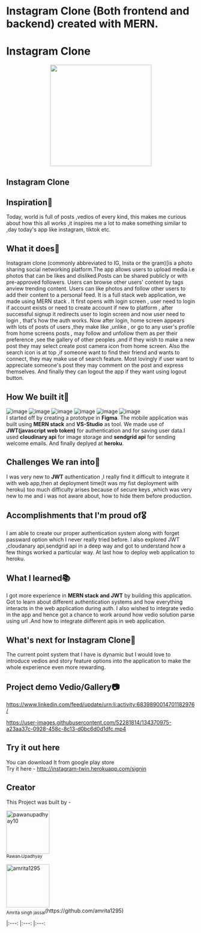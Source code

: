 # Instagram Clone (Both frontend and backend) created with MERN. #

#  Instagram Clone
<p align="center">
<img src="https://media.distractify.com/brand-img/qR1RRaxtc/2160x1130/instagram2-1625774285074.jpg" width="270" height="270">
  </p>
<h2>Instagram Clone</h2>

## Inspiration🌠
 Today, world is full of posts ,vedios of every kind, this makes me curious about how this all works ,it inspires me a lot to make something similar to ,day today's app like instagram, tiktok etc.

## What it does🚀
Instagram clone (commonly abbreviated to IG, Insta or the gram)[is a photo sharing social networking platform.The app allows users to upload media i.e photos that can be likes and disliked.Posts can be shared publicly or with pre-approved followers. Users can browse other users' content by tags anview trending content. Users can like photos and follow other users to add their content to a personal feed.
It is a full stack web application, we made using MERN stack . It first opens with login screen , user need to login if account exists or need to create account if new to platform , after successful signup it redirects user to login screen and now user need to login , that's how the auth works. 
Now after login, home screen appears with lots of posts of users ,they make like ,unlike , or go to any user's profile from home screens posts , may follow and unfollow them as per their preference ,see the gallery of other peoples ,and if they wish to make a new post they may select create post camera icon from home screen.
Also the search icon is at top ,if someone want to find their friend and wants to connect, they may make use of search feature.
Most lovingly if user want to appreciate someone's post they may comment on the post and express themselves.
And finally they can logout the app if they want using logout button.
  
## How We built it🔨
![image](https://img.shields.io/badge/Figma-F24E1E?style=for-the-badge&logo=figma&logoColor=white) ![image](https://img.shields.io/badge/mongodb-0175C2?style=for-the-badge&logo=mongodb&logoColor=white) ![image](https://img.shields.io/badge/React-02569B?style=for-the-badge&logo=React&logoColor=white) ![image](https://img.shields.io/badge/express.js-%23039BE5.svg?style=for-the-badge&logo=express.js) ![image](https://img.shields.io/badge/Node.js-%23121011.svg?style=for-the-badge&logo=Node.js&logoColor=white) ![image](https://img.shields.io/badge/github-%23121011.svg?style=for-the-badge&logo=github&logoColor=white) </br>
I started off by creating a prototype in **Figma**. The mobile application was built using **MERN stack** and **VS-Studio** as tool. We made use of **JWT(javascript web token)** for authentication and for saving user data.I used **cloudinary api** for image storage and **sendgrid api** for sending welcome emails. And finally deplyed at **heroku**.

## Challenges We ran into🔴
 I was very new to **JWT** authentication ,I really find it difficult to integrate it with web app,then at deployment time(It was my fist deployment with heroku) too much difficulty     arises because of secure keys ,which was very new to me and i was not aware about, how to hide them before production.

## Accomplishments that I'm proud of🎖
I am able to create our proper authentication system along with forget passward option which I never really tried before. I also explored JWT ,cloudanary api,sendgrid api in a deep way and got to understand how a few things worked a particular way. At last how to deploy web application to heroku.
## What I learned📚
I got more experience in **MERN stack and JWT** by building this application.  Got to learn about different authentication systems and how everything interacts in the web application during auth. I also wished to integrate vedio  in the app and hence got a chance to work around how vedio solution parse using url .And how to integrate diifferent apis in web application.

## What's next for Instagram Clone🎉
The current point system that I have is dynamic but I would love to introduce vedios and story feature options into the application to make the whole experience even more rewarding.

## Project demo Vedio/Gallery📷
   https://www.linkedin.com/feed/update/urn:li:activity:6839890014701182976/

https://user-images.githubusercontent.com/52281814/134370975-a23aa37c-0928-458c-8c13-d0bc6d0d1dfc.mp4

## Try it out here
You can download It from google play store</br>
Try it here - http://instagram-twin.herokuapp.com/signin

## Creator
This Project was built by - 
[<p align="left"><img alt="pawanupadhyay10" src="https://user-images.githubusercontent.com/52281814/134037647-3a61a8ae-b69c-4fa6-aaf0-cfbc657af22a.jpg" width="115"><br><sub>Pawan Upadhyay</sub>](https://github.com/pawanupadhyay10) 
</p>
<p align="left"><img alt="amrita1295" width="115"><br><sub>Amrita singh jassal</sub>(https://github.com/amrita1295) 
</p>
|:---: |:---: |:---: 

